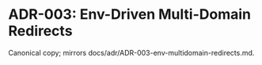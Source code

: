 # ADR-003: Env-Driven Multi-Domain Redirects

Canonical copy; mirrors docs/adr/ADR-003-env-multidomain-redirects.md.
